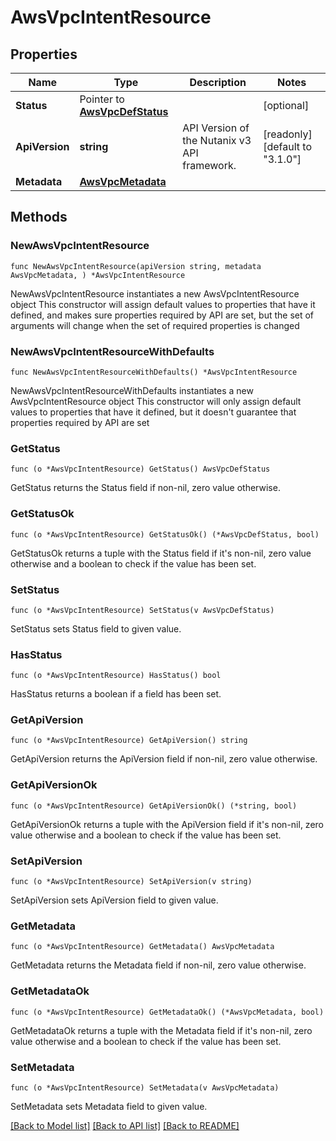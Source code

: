 # AwsVpcIntentResource

## Properties

Name | Type | Description | Notes
------------ | ------------- | ------------- | -------------
**Status** | Pointer to [**AwsVpcDefStatus**](AwsVpcDefStatus.md) |  | [optional] 
**ApiVersion** | **string** | API Version of the Nutanix v3 API framework. | [readonly] [default to "3.1.0"]
**Metadata** | [**AwsVpcMetadata**](AwsVpcMetadata.md) |  | 

## Methods

### NewAwsVpcIntentResource

`func NewAwsVpcIntentResource(apiVersion string, metadata AwsVpcMetadata, ) *AwsVpcIntentResource`

NewAwsVpcIntentResource instantiates a new AwsVpcIntentResource object
This constructor will assign default values to properties that have it defined,
and makes sure properties required by API are set, but the set of arguments
will change when the set of required properties is changed

### NewAwsVpcIntentResourceWithDefaults

`func NewAwsVpcIntentResourceWithDefaults() *AwsVpcIntentResource`

NewAwsVpcIntentResourceWithDefaults instantiates a new AwsVpcIntentResource object
This constructor will only assign default values to properties that have it defined,
but it doesn't guarantee that properties required by API are set

### GetStatus

`func (o *AwsVpcIntentResource) GetStatus() AwsVpcDefStatus`

GetStatus returns the Status field if non-nil, zero value otherwise.

### GetStatusOk

`func (o *AwsVpcIntentResource) GetStatusOk() (*AwsVpcDefStatus, bool)`

GetStatusOk returns a tuple with the Status field if it's non-nil, zero value otherwise
and a boolean to check if the value has been set.

### SetStatus

`func (o *AwsVpcIntentResource) SetStatus(v AwsVpcDefStatus)`

SetStatus sets Status field to given value.

### HasStatus

`func (o *AwsVpcIntentResource) HasStatus() bool`

HasStatus returns a boolean if a field has been set.

### GetApiVersion

`func (o *AwsVpcIntentResource) GetApiVersion() string`

GetApiVersion returns the ApiVersion field if non-nil, zero value otherwise.

### GetApiVersionOk

`func (o *AwsVpcIntentResource) GetApiVersionOk() (*string, bool)`

GetApiVersionOk returns a tuple with the ApiVersion field if it's non-nil, zero value otherwise
and a boolean to check if the value has been set.

### SetApiVersion

`func (o *AwsVpcIntentResource) SetApiVersion(v string)`

SetApiVersion sets ApiVersion field to given value.


### GetMetadata

`func (o *AwsVpcIntentResource) GetMetadata() AwsVpcMetadata`

GetMetadata returns the Metadata field if non-nil, zero value otherwise.

### GetMetadataOk

`func (o *AwsVpcIntentResource) GetMetadataOk() (*AwsVpcMetadata, bool)`

GetMetadataOk returns a tuple with the Metadata field if it's non-nil, zero value otherwise
and a boolean to check if the value has been set.

### SetMetadata

`func (o *AwsVpcIntentResource) SetMetadata(v AwsVpcMetadata)`

SetMetadata sets Metadata field to given value.



[[Back to Model list]](../README.md#documentation-for-models) [[Back to API list]](../README.md#documentation-for-api-endpoints) [[Back to README]](../README.md)


